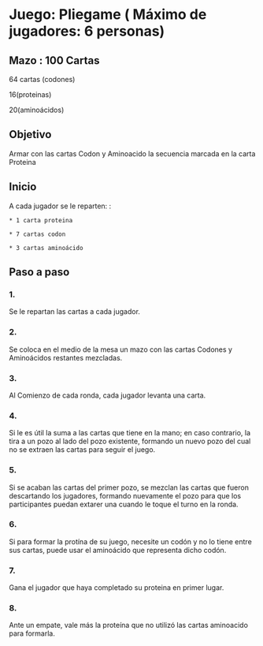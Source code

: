 # Juego: Pliegame ( Máximo de jugadores: 6 personas)


## Mazo : 100 Cartas

  64 cartas (codones) 
  
  16(proteinas) 
  
  20(aminoácidos)
  
 
  

## Objetivo

Armar con las cartas Codon y Aminoacido la secuencia marcada en la carta Proteina


## Inicio
A cada jugador se le reparten: : 

	* 1 carta proteina
  
	* 7 cartas codon  
  
	* 3 cartas aminoácido

## Paso a paso 
### 1.
 
 Se le repartan las cartas a cada jugador.

### 2. 

  Se coloca en el medio de la mesa un mazo con las cartas Codones y Aminoácidos restantes mezcladas.

### 3. 

  Al Comienzo de cada ronda, cada jugador levanta una carta.

### 4. 

  Si le es útil la suma a las cartas que tiene en la mano; en caso contrario, la tira a un pozo al lado del pozo existente, formando un nuevo pozo del cual no se extraen las cartas para seguir el juego.

### 5. 

  Si se acaban las cartas del primer pozo, se mezclan las cartas que fueron descartando los jugadores, formando nuevamente el pozo para que los participantes puedan extarer una cuando le toque el turno en la ronda.

### 6. 

  Si para formar la protína de su juego, necesite un codón y no lo tiene entre sus cartas, puede usar el aminoácido que representa dicho codón.

### 7. 

  Gana el jugador que haya completado su proteina en primer lugar. 

### 8. 

  Ante un empate, vale más la proteína que no utilizó las cartas aminoacido para formarla.



